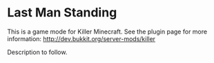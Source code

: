 Last Man Standing
======

This is a game mode for Killer Minecraft. See the plugin page for more information: http://dev.bukkit.org/server-mods/killer 

Description to follow.